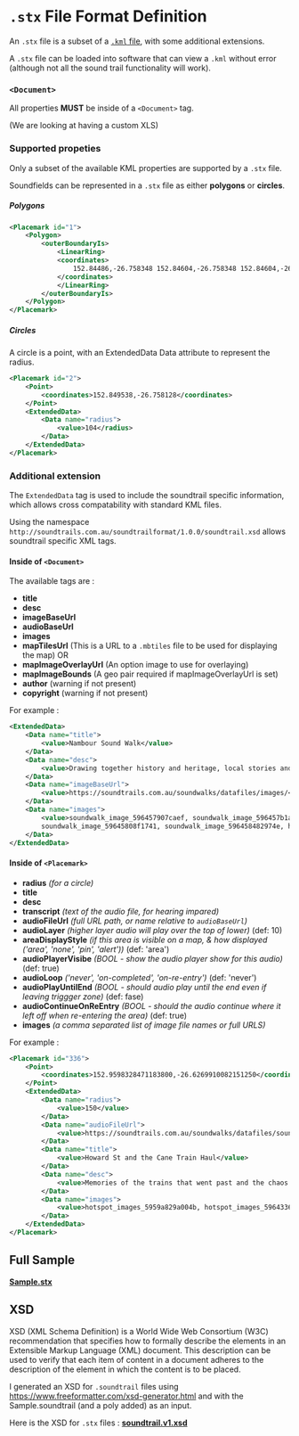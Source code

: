 # `.stx` File Format Definition

An `.stx` file is a subset of a [`.kml` file](https://developers.google.com/kml/documentation/kml_tut#basic_kml), with some additional extensions.

A `.stx` file can be loaded into software that can view a `.kml` without error (although not all the sound trail functionality will work).

### `<Document>`

All properties **MUST** be inside of a `<Document>` tag.

(We are looking at having a custom XLS)


### Supported propeties

Only a subset of the available KML properties are supported by a `.stx` file.


Soundfields can be represented in a `.stx` file as either **polygons** or **circles**.


##### Polygons

```xml
<Placemark id="1">
    <Polygon>
        <outerBoundaryIs>
            <LinearRing>
            <coordinates>
                152.84486,-26.758348 152.84604,-26.758348 152.84604,-26.757237 152.84486,-26.757237 152.84486,-26.758348
            </coordinates>
            </LinearRing>
        </outerBoundaryIs>
    </Polygon>
</Placemark>
```

##### Circles

A circle is a point, with an ExtendedData Data attribute to represent the radius.

```xml
<Placemark id="2">
    <Point>
        <coordinates>152.849538,-26.758128</coordinates>
    </Point>
    <ExtendedData>
        <Data name="radius">
            <value>104</radius>
        </Data>
    </ExtendedData>
</Placemark>
```



### Additional extension

The `ExtendedData` tag is used to include the soundtrail specific information, which allows cross compatability with standard KML files.

Using the namespace `http://soundtrails.com.au/soundtrailformat/1.0.0/soundtrail.xsd` allows soundtrail specific XML tags.

#### Inside of `<Document>`

The available tags are :
* **title**
* **desc**
* **imageBaseUrl**
* **audioBaseUrl**
* **images**
* **mapTilesUrl**  (This is a URL to a `.mbtiles` file to be used for displaying the map) OR
* **mapImageOverlayUrl**  (An option image to use for overlaying)
* **mapImageBounds** (A geo pair required if mapImageOverlayUrl is set)
* **author** (warning if not present)
* **copyright** (warning if not present)

For example : 

```xml
<ExtendedData>
    <Data name="title">
        <value>Nambour Sound Walk</value>
    </Data>
    <Data name="desc">
        <value>Drawing together history and heritage, local stories and great original music, the Nambour Heritage Soundtrail is a contemporary take on a truly historical town.</value>
    </Data>
    <Data name="imageBaseUrl">
        <value>https://soundtrails.com.au/soundwalks/datafiles/images/</value>
    </Data>
    <Data name="images">
        <value>soundwalk_image_596457907caef, soundwalk_image_596457b1a0841, soundwalk_image_596457d396bce,
        soundwalk_image_59645808f1741, soundwalk_image_596458482974e, hotspot_image_59768cde8e57d</value>
    </Data>
</ExtendedData>
```

#### Inside of `<Placemark>`

* **radius** 
  *(for a circle)*
* **title**
* **desc**
* **transcript** 
  *(text of the audio file, for hearing impared)*
* **audioFileUrl**  *(full URL path, or name relative to `audioBaseUrl`)*
* **audioLayer**
*(higher layer audio will play over the top of lower)* 
(def: 10)
* **areaDisplayStyle**
*(if this area is visible on a map, & how displayed ('area', 'none', 'pin', 'alert'))* 
(def: 'area')
* **audioPlayerVisibe** 
*(BOOL - show the audio player show for this audio)*
(def: true)
* **audioLoop**
*('never', 'on-completed', 'on-re-entry')*
(def: 'never')
* **audioPlayUntilEnd**
*(BOOL - should audio play until the end even if leaving triggger zone)*
(def: fase)
* **audioContinueOnReEntry**
*(BOOL - should the audio continue where it left off when re-entering the area)*
(def: true)
* **images** 
    *(a comma separated list of image file names or full URLS)*

For example : 

```xml
<Placemark id="336">
    <Point>
        <coordinates>152.9598328471183800,-26.6269910082151250</coordinates>
    </Point>
    <ExtendedData>
        <Data name="radius">
            <value>150</value>
        </Data>
        <Data name="audioFileUrl">
            <value>https://soundtrails.com.au/soundwalks/datafiles/sounds/sound_file_595082f26d231.mp3</value>
        </Data>
        <Data name="title">
            <value>Howard St and the Cane Train Haul</value>
        </Data>
        <Data name="desc">
            <value>Memories of the trains that went past and the chaos that sometime ensued.</value>
        </Data>
        <Data name="images">
            <value>hotspot_images_5959a829a004b, hotspot_images_5964336951ee9</value>
        </Data>
    </ExtendedData>
</Placemark>
```

## Full Sample 

**[Sample.stx](./samples/Sample.stx)**

## XSD

XSD (XML Schema Definition) is a World Wide Web Consortium (W3C) recommendation that specifies how to formally describe the elements in an Extensible Markup Language (XML) document. This description can be used to verify that each item of content in a document adheres to the description of the element in which the content is to be placed.

I generated an XSD for `.soundtrail` files using https://www.freeformatter.com/xsd-generator.html and with the Sample.soundtrail (and a poly added) as an input.

Here is the XSD for `.stx` files : **[soundtrail.v1.xsd](./soundtrail.v1.xsd)**
